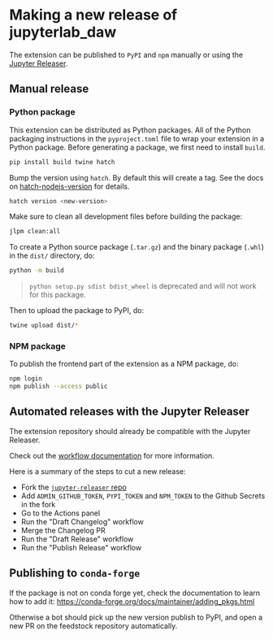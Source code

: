 # Making a new release of jupyterlab_daw

The extension can be published to `PyPI` and `npm` manually or using the [Jupyter Releaser](https://github.com/jupyter-server/jupyter_releaser).

## Manual release

### Python package

This extension can be distributed as Python
packages. All of the Python
packaging instructions in the `pyproject.toml` file to wrap your extension in a
Python package. Before generating a package, we first need to install `build`.

```bash
pip install build twine hatch
```

Bump the version using `hatch`. By default this will create a tag.
See the docs on [hatch-nodejs-version](https://github.com/agoose77/hatch-nodejs-version#semver) for details.

```bash
hatch version <new-version>
```

Make sure to clean all development files before building the package:

```bash
jlpm clean:all
```

To create a Python source package (`.tar.gz`) and the binary package (`.whl`) in the `dist/` directory, do:

```bash
python -m build
```

> `python setup.py sdist bdist_wheel` is deprecated and will not work for this package.

Then to upload the package to PyPI, do:

```bash
twine upload dist/*
```

### NPM package

To publish the frontend part of the extension as a NPM package, do:

```bash
npm login
npm publish --access public
```

## Automated releases with the Jupyter Releaser

The extension repository should already be compatible with the Jupyter Releaser.

Check out the [workflow documentation](https://github.com/jupyter-server/jupyter_releaser#typical-workflow) for more information.

Here is a summary of the steps to cut a new release:

- Fork the [`jupyter-releaser` repo](https://github.com/jupyter-server/jupyter_releaser)
- Add `ADMIN_GITHUB_TOKEN`, `PYPI_TOKEN` and `NPM_TOKEN` to the Github Secrets in the fork
- Go to the Actions panel
- Run the "Draft Changelog" workflow
- Merge the Changelog PR
- Run the "Draft Release" workflow
- Run the "Publish Release" workflow

## Publishing to `conda-forge`

If the package is not on conda forge yet, check the documentation to learn how to add it: https://conda-forge.org/docs/maintainer/adding_pkgs.html

Otherwise a bot should pick up the new version publish to PyPI, and open a new PR on the feedstock repository automatically.
